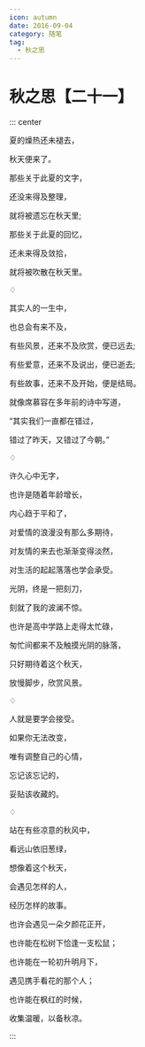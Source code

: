```yaml
---
icon: autumn
date: 2016-09-04
category: 随笔
tag:
  - 秋之思
---
```


# 秋之思【二十一】

::: center

夏的燥热还未褪去，

秋天便来了。

那些关于此夏的文字，

还没来得及整理，

就将被遗忘在秋天里;

那些关于此夏的回忆，

还未来得及敛拾，

就将被吹散在秋天里。

♢

其实人的一生中，

也总会有来不及，

有些风景，还来不及欣赏，便已远去;

有些爱意，还来不及说出，便已逝去;

有些故事，还来不及开始，便是结局。

就像席慕容在多年前的诗中写道，

“其实我们一直都在错过，

错过了昨天，又错过了今朝。”

♢

许久心中无字，

也许是随着年龄增长，

内心趋于平和了，

对爱情的浪漫没有那么多期待，

对友情的来去也渐渐变得淡然，

对生活的起起落落也学会承受。

光阴，终是一把刻刀，

刻就了我的波澜不惊。

也许是高中学路上走得太忙碌，

匆忙间都来不及触摸光阴的脉落，

只好期待着这个秋天，

放慢脚步，欣赏风景。

♢

人就是要学会接受。

如果你无法改变，

唯有调整自己的心情，

忘记该忘记的，

妥贴该收藏的。

♢

站在有些凉意的秋风中，

看远山依旧葱绿，

想像着这个秋天，

会遇见怎样的人，

经历怎样的故事。

也许会遇见一朵夕颜花正开，

也许能在松树下恰逢一支松鼠；

也许能在一轮初升明月下，

遇见携手看花的那个人；

也许能在枫红的时候，

收集温暖，以备秋凉。

:::
